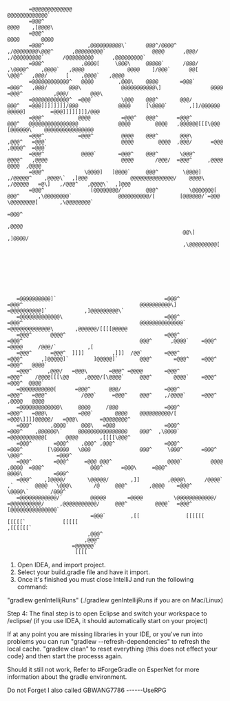 
           =@@@@@@@@@@@@@                                                                                    @@@@@@@@@@@@@`                                                                                                                                                                                                                                                                                                                                                                                                                                                                    
           =@@@^                                                                                             @@@@    ,[@@@@\                                                                                                                                                                                                                                                                                                                                                                                                                                                                   
           =@@@^                                                                                             @@@@       @@@@                                                                                                                                                                                                                                                                                                                                                                                                                                                                   
           =@@@^              ,@@@@@@@@@@\`      @@@^/@@@@^   ,/@@@@@@@@\@@@^      ,@@@@@@@@@`               @@@@      ,@@@/     ,/@@@@@@@@@`      /@@@@@@@@@      ,@@@@@@@@@`                                                                                                                                                                                                                                                                                                                                                                                                                 
           =@@@^            ,@@@@[     \@@@\     @@@@@`      /@@@/    ,\@@@@^    ,@@@@`   ,@@@@              @@@@    ]/@@@`      @@[     \@@@^   ,@@@/      [    ,@@@@`   ,@@@@                                                                                                                                                                                                                                                                                                                                                                                                                
           =@@@@@@@@@@@@^   @@@@        ,@@@\    @@@@       =@@@`       =@@@^   ,@@@/       @@@\             @@@@@@@@@@@\]                @@@@   =@@@^          ,@@@/       @@@\                                                                                                                                                                                                                                                                                                                                                                                                               
           =@@@@@@@@@@@@^  =@@@`         \@@@    @@@^       @@@/         @@@^   =@@@]]]]]]]]/@@@             @@@@     [\@@@@`       ,]]/@@@@@@    @@@@@]        =@@@]]]]]]]]/@@@                                                                                                                                                                                                                                                                                                                                                                                                               
           =@@@^           @@@@          =@@@^   @@@^      =@@@^         @@@^   @@@@@@@@@@@@@@@@             @@@@        @@@@   ,@@@@@@[[[\@@@      [@@@@@@\`   @@@@@@@@@@@@@@@@                                                                                                                                                                                                                                                                                                                                                                                                               
           =@@@^           =@@@^         @@@@    @@@^       @@@\        ,@@@^   =@@@`                        @@@@        @@@@  ,@@@/      =@@@          ,@@@@^  =@@@`                                                                                                                                                                                                                                                                                                                                                                                                                          
           =@@@^            @@@@`       =@@@^    @@@^       \@@@^       @@@@^   ,@@@@                        @@@@       /@@@/  =@@@^     ,@@@@            @@@@  ,@@@@                                                                                                                                                                                                                                                                                                                                                                                                                          
           =@@@^             \@@@@]   ]@@@@`     @@@^        \@@@@]  ,/@@@@@^    ,@@@@\`  ,]@@@              @@@@@@@@@@@@@@/    @@@@\  ,/@@@@@   =@\]   ,/@@@^   ,@@@@\`  ,]@@@                                                                                                                                                                                                                                                                                                                                                                                                                
           =@@@^               [@@@@@@@@/`       @@@^          \@@@@@@@[ @@@^      ,\@@@@@@@@`               @@@@@@@@@@/[        [@@@@@@/`=@@@    \@@@@@@@@[       ,\@@@@@@@@`                                                                                                                                                                                                                                                                                                                                                                                                                 
                                                                        =@@@^                                                                                                                                                                                                                                                                                                                                                                                                                                                                                                                  
                                                                       ,@@@@                                                                                                                                                                                                                                                                                                                                                                                                                                                                                                                   
                                                             @@\]   ,]@@@@/                                                                                                                                                                                                                                                                                                                                                                                                                                                                                                                    
                                                             ,\@@@@@@@@@[                                                                                                                                                                                                                                                                                                                                                                                                                                                                                                                      
                                                                                                                                                                                                                                                                                                                                                                                                                                                                                                                                                                                               
                                                                                                                                                                                                                                                                                                                                                                                                                                                                                                                                                                                               

                                                                                                                                                                                                                                                                                                                                                                                                                                                                                                                                                                                               

                                                                                                                                                                                                                                                                                                                                                                                                                                                                                                                                                                                               
                                                                                                                                                                                                                                                                                                                                                                                                                                                                                                                                                                                               
                                                                                                                                                                                                                                                                                                                                                                                                                                                                                                                                                                                               
       =@@@@@@@@@@]`                                   =@@@^          =@@@^                                      @@@@@@@@@@\]        =@@@@@@@@@@]`            ,]@@@@@@@@@\`                                                                                                                                                                                                                                                                                                                                                                                                                    
       =@@@@@@@@@@@@@\                                 =@@@^          =@@@^                                      @@@@@@@@@@@@@@`     =@@@@@@@@@@@@@\       ,@@@@@@/[[[[@@@@@                                                                                                                                                                                                                                                                                                                                                                                                                   
       =@@@^      @@@@^                                =@@@^          =@@@^                                      @@@^      ,@@@@`    =@@@^      =@@@@     /@@@/`          ,[                                                                                                                                                                                                                                                                                                                                                                                                                   
       =@@@^      =@@@^  ]]]]         ,]]]  /@@`       =@@@^          =@@@^      ,]@@@@@]`        ]@@@@@]`       @@@^       =@@@^    =@@@^       =@@@^   @@@@`                                                                                                                                                                                                                                                                                                                                                                                                                                 
       =@@@^     ,@@@/   =@@@\       =@@@^ =@@@@       =@@@^          =@@@^    /@@@@[[[\@@     ,@@@@/[\@@@@`     @@@^       @@@@`    =@@@^       =@@@^  @@@@`                                                                                                                                                                                                                                                                                                                                                                                                                                  
       =@@@@@@@@@@@[      =@@@^      @@@/              =@@@^          =@@@^   =@@@^           /@@@`     =@@@^    @@@^    ,/@@@@`     =@@@^      ,@@@@   @@@@                                                                                                                                                                                                                                                                                                                                                                                                                                   
       =@@@@@@@@@@@@@\     @@@@     /@@@               =@@@^          =@@@^   =@@@\          =@@@`       @@@@    @@@@@@@@@@/[        =@@@\]]]]@@@@@/   =@@@\       =@@@@@@@@^                                                                                                                                                                                                                                                                                                                                                                                                                  
       =@@@^      ,@@@@`    @@@\   =@@@                =@@@^          =@@@^    ,@@@@@@\`     @@@@@@@@@@@@@@@@    @@@^  ,\@@@@`       =@@@@@@@@@@@[      @@@@       ,[[[[\@@@^                                                                                                                                                                                                                                                                                                                                                                                                                  
       =@@@^       =@@@^    ,@@@^ ,@@@^                =@@@^          =@@@^        [\@@@@@   \@@@                @@@^     \@@@^      =@@@^              \@@@^           =@@@^                                                                                                                                                                                                                                                                                                                                                                                                                  
       =@@@^       =@@@^     =@@@ @@@^                  @@@@`         @@@@            ,@@@@  =@@@^               @@@^      =@@@\     =@@@^               @@@@\          =@@@^                                                                                                                                                                                                                                                                                                                                                                                                                  
       =@@@^    ,]@@@@/       \@@@@@/       ,]]         ,@@@@\      /@@@@`    ,`       @@@@   \@@@\       /@     @@@^       ,@@@@    =@@@^                \@@@@\`       /@@@^                                                                                                                                                                                                                                                                                                                                                                                                                  
       =@@@@@@@@@@@@/`         @@@@@       =@@@@          \@@@@@@@@@@@@/      =@@@@@@@@@@/     ,@@@@@@@@@@@/     @@@^         @@@@`  =@@@^                  [@@@@@@@@@@@@@@@`                                                                                                                                                                                                                                                                                                                                                                                                                  
                               =@@@`        ,[[               [[[[[[             [[[[[`            [[[[[                                                        ,[[[[[[`                                                                                                                                                                                                                                                                                                                                                                                                                       
                              ,@@@^                                                                                                                                                                                                                                                                                                                                                                                                                                                                                                                                                            
                             ,@@@^                                                                                                                                                                                                                                                                                                                                                                                                                                                                                                                                                             
                         =@@@@@@`                                                                                                                                                                                                                                                                                                                                                                                                                                                                                                                                                              
                          [[[[                                                                                                                                                                                                                                                                                                                                                                                                                                                                                                                                                                 

1. Open IDEA, and import project.
2. Select your build.gradle file and have it import.
3. Once it's finished you must close IntelliJ and run the following command:

"gradlew genIntellijRuns" (./gradlew genIntellijRuns if you are on Mac/Linux)

Step 4: The final step is to open Eclipse and switch your workspace to /eclipse/ (if you use IDEA, it should automatically start on your project)

If at any point you are missing libraries in your IDE, or you've run into problems you can run "gradlew --refresh-dependencies" to refresh the local cache. "gradlew clean" to reset everything {this does not effect your code} and then start the processs again.

Should it still not work,
Refer to #ForgeGradle on EsperNet for more information about the gradle environment.                                                                                                                                                                                                                                                                                                                                                                                                                                                                                                                                                                                          
 

Do not Forget I also called GBWANG7786
                                 ------UseRPG
                                                                                                                                                                                                                                                                                                                                                                                                                                                                                                                                                                                               
                                                                                                                                                                                                                                                                                                                                                                                                                                                                                                                                                                                               
                                                                                                                                                                                                                                                                                                                                                                                                                                                                                                                                                                                               
                                                                                                                                                                                                                                                                                                                                                                                                                                                                                                                                                                                               
                                                                                                                                                                                                                                                                                                                                                                                                                                                                                                                                                                                               
                                                                                                                                                                                                                                                                                                                                                                                                                                                                                                                                                                                               
                                                                                                                                                                                                                                                                                                                                                                                                                                                                                                                                                                                               
                                                                                                                                                                                                                                                                                                                                                                                                                                                                                                                                                                                               
                                                                                                                                                                                                                                                                                                                                                                                                                                                                                                                                                                                               
                                                                                                                                                                                                                                                                                                                                                                                                                                                                                                                                                                                               
                                                                                                                                                                                                                                                                                                                                                                                                                                                                                                                                                                                               
                                                                                                                                                                                                                                                                                                                                                                                                                                                                                                                                                                                               
                                                                                                                                                                                                                                                                                                                                                                                                                                                                                                                                                                                               
                                                                                                                                                                                                                                                                                                                                                                                                                                                                                                                                                                                               
                                                                                                                                                                                                                                                                                                                                                                                                                                                                                                                                                                                               
                                                                                                                                                                                                                                                                                                                                                                                                                                                                                                                                                                                               
                                                                                                                                                                                                                                                                                                                                                                                                                                                                                                                                                                                               
                                                                                                                                                                                                                                                                                                                                                                                                                                                                                                                                                                                               
                                                                                                                                                                                                                                                                                                                                                                                                                                                                                                                                                                                               
                                                                                                                                                                                                                                                                                                                                                                                                                                                                                                                                                                                               
                                                                                                                                                                                                                                                                                                                                                                                                                                                                                                                                                                                               
                                                                                                                                                                                                                                                                                                                                                                                                                                                                                                                                                                                               
                                                                                                                                                                                                                                                                                                                                                                                                                                                                                                                                                                                               
                                                                                                                                                                                                                                                                                                                                                                                                                                                                                                                                                                                               
                                                                                                                                                                                                                                                                                                                                                                                                                                                                                                                                                                                               
                                                                                                                                                                                                                                                                                                                                                                                                                                                                                                                                                                                               
                                                                                                                                                                                                                                                                                                                                                                                                                                                                                                                                                                                               
                                                                                                                                                                                                                                                                                                                                                                                                                                                                                                                                                                                               
                                                                                                                                                                                                                                                                                                                                                                                                                                                                                                                                                                                               
                                                                                                                                                                                                                                                                                                                                                                                                                                                                                                                                                                                               
                                                                                                                                                                                                                                                                                                                                                                                                                                                                                                                                                                                               
                                                                                                                                                                                                                                                                                                                                                                                                                                                                                                                                                                                               
                                                                                                                                                                                                                                                                                                                                                                                                                                                                                                                                                                                               
                                                                                                                                                                                                                                                                                                                                                                                                                                                                                                                                                                                               
                                                                                                                                                                                                                                                                                                                                                                                                                                                                                                                                                                                               
                                                                                                                                                                                                                                                                                                                                                                                                                                                                                                                                                                                               
                                                                                                                                                                                                                                                                                                                                                                                                                                                                                                                                                                                               
                                                                                                                                                                                                                                                                                                                                                                                                                                                                                                                                                                                               
                                                                                                                                                                                                                                                                                                                                                                                                                                                                                                                                                                                               
                                                                                                                                                                                                                                                                                                                                                                                                                                                                                                                                                                                               
                                                                                                                                                                                                                                                                                                                                                                                                                                                                                                                                                                                               
                                                                                                                                                                                                                                                                                                                                                                                                                                                                                                                                                                                               
                                                                                                                                                                                                                                                                                                                                                                                                                                                                                                                                                                                               
                                                                                                                                                                                                                                                                                                                                                                                                                                                                                                                                                                                               
                                                                                                                                                                                                                                                                                                                                                                                                                                                                                                                                                                                               
                                                                                                                                                                                                                                                                                                                                                                                                                                                                                                                                                                                               
                                                                                                                                                                                                                                                                                                                                                                                                                                                                                                                                                                                               
                                                                                                                                                                                                                                                                                                                                                                                                                                                                                                                                                                                               
                                                                                                                                                                                                                                                                                                                                                                                                                                                                                                                                                                                               
                                                                                                                                                                                                                                                                                                                                                                                                                                                                                                                                                                                               
                                                                                                                                                                                                                                                                                                                                                                                                                                                                                                                                                                                               
                                                                                                                                                                                                                                                                                                                                                                                                                                                                                                                                                                                               
                                                                                                                                                                                                                                                                                                                                                                                                                                                                                                                                                                                               
                                                                                                                                                                                                                                                                                                                                                                                                                                                                                                                                                                                               
                                                                                                                                                                                                                                                                                                                                                                                                                                                                                                                                                                                               
                                                                                                                                                                                                                                                                                                                                                                                                                                                                                                                                                                                               
                                                                                                                                                                                                                                                                                                                                                                                                                                                                                                                                                                                               
                                                                                                                                                                                                                                                                                                                                                                                                                                                                                                                                                                                               
                                                                                                                                                                                                                                                                                                                                                                                                                                                                                                                                                                                               
                                                                                                                                                                                                                                                                                                                                                                                                                                                                                                                                                                                               
                                                                                                                                                                                                                                                                                                                                                                                                                                                                                                                                                                                               
                                                                                                                                                                                                                                                                                                                                                                                                                                                                                                                                                                                               
                                                                                                                                                                                                                                                                                                                                                                                                                                                                                                                                                                                               
                                                                                                                                                                                                                                                                                                                                                                                                                                                                                                                                                                                               
                                                                                                                                                                                                                                                                                                                                                                                                                                                                                                                                                                                               
                                                                                                                                                                                                                                                                                                                                                                                                                                                                                                                                                                                               
                                                                                                                                                                                                                                                                                                                                                                                                                                                                                                                                                                                               
                                                                                                                                                                                                                                                                                                                                                                                                                                                                                                                                                                                               
                                                                                                                                                                                                                                                                                                                                                                                                                                                                                                                                                                                               
                                                                                                                                                                                                                                                                                                                                                                                                                                                                                                                                                                                               
                                                                                                                                                                                                                                                                                                                                                                                                                                                                                                                                                                                               
                                                                                                                                                                                                                                                                                                                                                                                                                                                                                                                                                                                               
                                                                                                                                                                                                                                                                                                                                                                                                                                                                                                                                                                                               
                                                                                                                                                                                                                                                                                                                                                                                                                                                                                                                                                                                               
                                                                                                                                                                                                                                                                                                                                                                                                                                                                                                                                                                                               
                                                                                                                                                                                                                                                                                                                                                                                                                                                                                                                                                                                               
                                                                                                                                                                                                                                                                                                                                                                                                                                                                                                                                                                                               
                                                                                                                                                                                                                                                                                                                                                                                                                                                                                                                                                                                               
                                                                                                                                                                                                                                                                                                                                                                                                                                                                                                                                                                                               
                                                                                                                                                                                                                                                                                                                                                                                                                                                                                                                                                                                               
                                                                                                                                                                                                                                                                                                                                                                                                                                                                                                                                                                                               
                                                                                                                                                                                                                                                                                                                                                                                                                                                                                                                                                                                               
                                                                                                                                                                                                                                                                                                                                                                                                                                                                                                                                                                                               
                                                                                                                                                                                                                                                                                                                                                                                                                                                                                                                                                                                               
                                                                                                                                                                                                                                                                                                                                                                                                                                                                                                                                                                                               
                                                                                                                                                                                                                                                                                                                                                                                                                                                                                                                                                                                               
                                                                                                                                                                                                                                                                                                                                                                                                                                                                                                                                                                                               
                                                                                                                                                                                                                                                                                                                                                                                                                                                                                                                                                                                               
                                                                                                                                                                                                                                                                                                                                                                                                                                                                                                                                                                                               
                                                                                                                                                                                                                                                                                                                                                                                                                                                                                                                                                                                               
                                                                                                                                                                                                                                                                                                                                                                                                                                                                                                                                                                                               
                                                                                                                                                                                                                                                                                                                                                                                                                                                                                                                                                                                               
                                                                                                                                                                                                                                                                                                                                                                                                                                                                                                                                                                                               
                                                                                                                                                                                                                                                                                                                                                                                                                                                                                                                                                                                               
                                                                                                                                                                                                                                                                                                                                                                                                                                                                                                                                                                                               
                                                                                                                                                                                                                                                                                                                                                                                                                                                                                                                                                                                               
                                                                                                                                                                                                                                                                                                                                                                                                                                                                                                                                                                                               
                                                                                                                                                                                                                                                                                                                                                                                                                                                                                                                                                                                               
                                                                                                                                                                                                                                                                                                                                                                                                                                                                                                                                                                                               
                                                                                                                                                                                                                                                                                                                                                                                                                                                                                                                                                                                               
                                                                                                                                                                                                                                                                                                                                                                                                                                                                                                                                                                                               
                                                                                                                                                                                                                                                                                                                                                                                                                                                                                                                                                                                               
                                                                                                                                                                                                                                                                                                                                                                                                                                                                                                                                                                                               
                                                                                                                                                                                                                                                                                                                                                                                                                                                                                                                                                                                               
                                                                                                                                                                                                                                                                                                                                                                                                                                                                                                                                                                                               
                                                                                                                                                                                                                                                                                                                                                                                                                                                                                                                                                                                               
                                                                                                                                                                                                                                                                                                                                                                                                                                                                                                                                                                                               
                                                                                                                                                                                                                                                                                                                                                                                                                                                                                                                                                                                               
                                                                                                                                                                                                                                                                                                                                                                                                                                                                                                                                                                                               
                                                                                                                                                                                                                                                                                                                                                                                                                                                                                                                                                                                               
                                                                                                                                                                                                                                                                                                                                                                                                                                                                                                                                                                                               
                                                                                                                                                                                                                                                                                                                                                                                                                                                                                                                                                                                               
                                                                                                                                                                                                                                                                                                                                                                                                                                                                                                                                                                                               
                                                                                                                                                                                                                                                                                                                                                                                                                                                                                                                                                                                               
                                                                                                                                                                                                                                                                                                                                                                                                                                                                                                                                                                                               
                                                                                                                                                                                                                                                                                                                                                                                                                                                                                                                                                                                               
                                                                                                                                                                                                                                                                                                                                                                                                                                                                                                                                                                                               
                                                                                                                                                                                                                                                                                                                                                                                                                                                                                                                                                                                               
                                                                                                                                                                                                                                                                                                                                                                                                                                                                                                                                                                                               
                                                                                                                                                                                                                                                                                                                                                                                                                                                                                                                                                                                               
                                                                                                                                                                                                                                                                                                                                                                                                                                                                                                                                                                                               
                                                                                                                                                                                                                                                                                                                                                                                                                                                                                                                                                                                               
